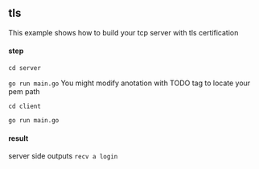 ## tls
This example shows how to build your tcp server with tls certification

#### step

`cd server`

`go run main.go`  You might modify anotation with TODO tag to locate your pem path

`cd client`

`go run main.go`

#### result
server side outputs `recv a login`
